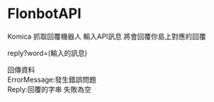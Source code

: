 # FlonbotAPI
Komica 抓取回覆機器人 輸入API訊息 將會回覆你島上對應的回覆

reply?word=(輸入的訊息)

回傳資料  
ErrorMessage:發生錯誤問題  
Reply:回覆的字串 失敗為空  

